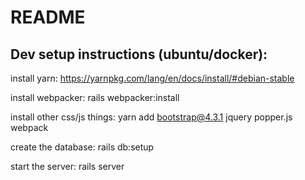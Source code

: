 # README

## Dev setup instructions (ubuntu/docker):

install yarn: https://yarnpkg.com/lang/en/docs/install/#debian-stable

install webpacker: rails webpacker:install

install other css/js things: yarn add bootstrap@4.3.1 jquery popper.js webpack

create the database: rails db:setup

start the server: rails server
